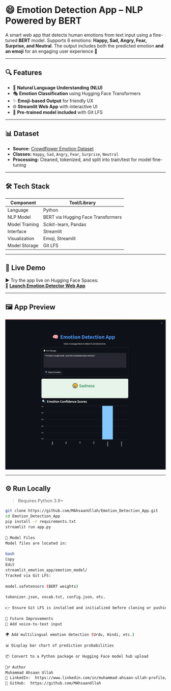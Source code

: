 # 😄 Emotion Detection App – NLP Powered by BERT

A smart web app that detects human emotions from text input using a fine-tuned **BERT** model. Supports 6 emotions: **Happy, Sad, Angry, Fear, Surprise, and Neutral**. The output includes both the predicted emotion **and an emoji** for an engaging user experience 🎯

---

## 🔍 Features

- 🧠 **Natural Language Understanding (NLU)**
- 🎭 **Emotion Classification** using Hugging Face Transformers
- ✨ **Emoji-based Output** for friendly UX
- 🌐 **Streamlit Web App** with interactive UI
- 📁 **Pre-trained model included** with Git LFS

---

## 📊 Dataset

- **Source:** [Crowdflower Emotion Dataset](https://www.figure-eight.com/data-for-everyone/)
- **Classes:** `Happy`, `Sad`, `Angry`, `Fear`, `Surprise`, `Neutral`
- **Processing:** Cleaned, tokenized, and split into train/test for model fine-tuning

---

## 🛠 Tech Stack

| Component      | Tool/Library                      |
|----------------|-----------------------------------|
| Language       | Python                            |
| NLP Model      | BERT via Hugging Face Transformers|
| Model Training | Scikit-learn, Pandas              |
| Interface      | Streamlit                         |
| Visualization  | Emoji, Streamlit                  |
| Model Storage  | Git LFS                           |

---

## 🚀 Live Demo

▶️ Try the app live on Hugging Face Spaces:  
🔗 **[Launch Emotion Detector Web App](https://huggingface.co/spaces/sickboi25/emotion-detection-app)**

---

## 🖼 App Preview

![App Preview](screenshots/app_preview.png)

---

## ⚙️ Run Locally

> Requires Python 3.9+

```bash
git clone https://github.com/MAhsaanUllah/Emotion_Detection_App.git
cd Emotion_Detection_App
pip install -r requirements.txt
streamlit run app.py

🧠 Model Files
Model files are located in:

bash
Copy
Edit
streamlit_emotion_app/emotion_model/
Tracked via Git LFS:

model.safetensors (BERT weights)

tokenizer.json, vocab.txt, config.json, etc.

👉 Ensure Git LFS is installed and initialized before cloning or pushing model files.

📌 Future Improvements
🎤 Add voice-to-text input

🌍 Add multilingual emotion detection (Urdu, Hindi, etc.)

📊 Display bar chart of prediction probabilities

📦 Convert to a Python package or Hugging Face model hub upload

🙋‍♂️ Author
Muhammad Ahsaan Ullah
📧 LinkedIn:  https://www.linkedin.com/in/muhammad-ahsaan-ullah-profile/
🧠 GitHub:  https://github.com/MAhsaanUllah



